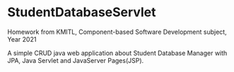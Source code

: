 # StudentDatabaseServlet
Homework from KMITL, Component-based Software Development subject, Year 2021

A simple CRUD java web application about Student Database Manager with JPA, Java Servlet and JavaServer Pages(JSP).
